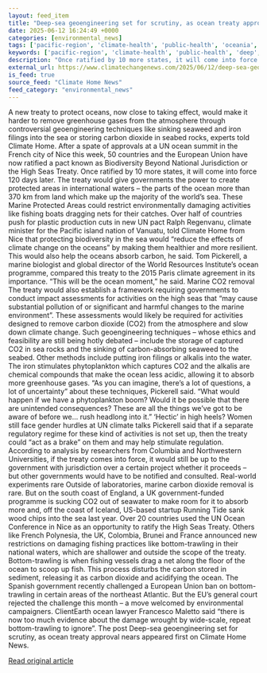 ```yaml
---
layout: feed_item
title: "Deep-sea geoengineering set for scrutiny, as ocean treaty approval nears"
date: 2025-06-12 16:24:49 +0000
categories: [environmental_news]
tags: ['pacific-region', 'climate-health', 'public-health', 'oceania', 'hurricanes', 'atlantic-region']
keywords: ['pacific-region', 'climate-health', 'public-health', 'deep', 'oceania', 'hurricanes', 'geoengineering', 'scrutiny']
description: "Once ratified by 10 more states, it will come into force 120 days later"
external_url: https://www.climatechangenews.com/2025/06/12/deep-sea-geoengineering-set-for-scrutiny-as-ocean-treaty-approval-nears/
is_feed: true
source_feed: "Climate Home News"
feed_category: "environmental_news"
---
```


A new treaty to protect oceans, now close to taking effect, would make it harder to remove greenhouse gases from the atmosphere through controversial geoengineering techniques like sinking seaweed and iron filings into the sea or storing carbon dioxide in seabed rocks, experts told Climate Home. After a spate of approvals at a UN ocean summit in the French city of Nice this week, 50 countries and the European Union have now ratified a pact known as Biodiversity Beyond National Jurisdiction or the High Seas Treaty. Once ratified by 10 more states, it will come into force 120 days later. The treaty would give governments the power to create protected areas in international waters &#8211; the parts of the ocean more than 370 km from land which make up the majority of the world&#8217;s sea. These Marine Protected Areas could restrict environmentally damaging activities like fishing boats dragging nets for their catches. Over half of countries push for plastic production cuts in new UN pact Ralph Regenvanu, climate minister for the Pacific island nation of Vanuatu, told Climate Home from Nice that protecting biodiversity in the sea would &#8220;reduce the effects of climate change on the oceans&#8221; by making them healthier and more resilient. This would also help the oceans absorb carbon, he said. Tom Pickerell, a marine biologist and global director of the World Resources Institute&#8217;s ocean programme, compared this treaty to the 2015 Paris climate agreement in its importance. &#8220;This will be the ocean moment,&#8221; he said. Marine CO2 removal The treaty would also establish a framework requiring governments to conduct impact assessments for activities on the high seas that &#8220;may cause substantial pollution of or significant and harmful changes to the marine environment&#8221;. These assessments would likely be required for activities designed to remove carbon dioxide (CO2) from the atmosphere and slow down climate change. Such geoengineering techniques &#8211; whose ethics and feasibility are still being hotly debated &#8211; include the storage of captured CO2 in sea rocks and the sinking of carbon-absorbing seaweed to the seabed. Other methods include putting iron filings or alkalis into the water. The iron stimulates phytoplankton which captures CO2 and the alkalis are chemical compounds that make the ocean less acidic, allowing it to absorb more greenhouse gases. &#8220;As you can imagine, there&#8217;s a lot of questions, a lot of uncertainty&#8221; about these techniques, Pickerell said. &#8220;What would happen if we have a phytoplankton boom? Would it be possible that there are unintended consequences? These are all the things we&#8217;ve got to be aware of before we&#8230; rush headlong into it.&#8221; ‘Hectic’ in high heels? Women still face gender hurdles at UN climate talks Pickerell said that if a separate regulatory regime for these kind of activities is not set up, then the treaty could &#8220;act as a brake&#8221; on them and may help stimulate regulation. According to analysis by researchers from Columbia and Northwestern Universities, if the treaty comes into force, it would still be up to the government with jurisdiction over a certain project whether it proceeds &#8211; but other governments would have to be notified and consulted. Real-world experiments rare Outside of laboratories, marine carbon dioxide removal is rare. But on the south coast of England, a UK government-funded programme is sucking CO2 out of seawater to make room for it to absorb more and, off the coast of Iceland, US-based startup Running Tide sank wood chips into the sea last year. Over 20 countries used the UN Ocean Conference in Nice as an opportunity to ratify the High Seas Treaty. Others like French Polynesia, the UK, Colombia, Brunei and France announced new restrictions on damaging fishing practices like bottom-trawling in their national waters, which are shallower and outside the scope of the treaty. Bottom-trawling is when fishing vessels drag a net along the floor of the ocean to scoop up fish. This process disturbs the carbon stored in sediment, releasing it as carbon dioxide and acidifying the ocean. The Spanish government recently challenged a European Union ban on bottom-trawling in certain areas of the northeast Atlantic. But the EU&#8217;s general court rejected the challenge this month &#8211; a move welcomed by environmental campaigners. ClientEarth ocean lawyer Francesco Maletto said &#8220;there is now too much evidence about the damage wrought by wide-scale, repeat bottom-trawling to ignore&#8221;. The post Deep-sea geoengineering set for scrutiny, as ocean treaty approval nears appeared first on Climate Home News.

[Read original article](https://www.climatechangenews.com/2025/06/12/deep-sea-geoengineering-set-for-scrutiny-as-ocean-treaty-approval-nears/)
